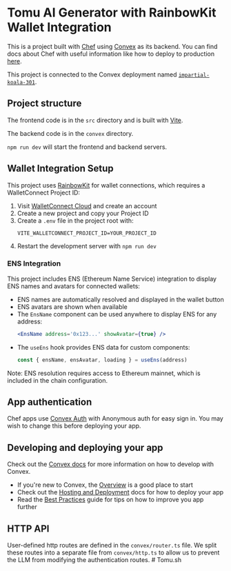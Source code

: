 # Tomu AI Generator with RainbowKit Wallet Integration

This is a project built with [Chef](https://chef.convex.dev) using [Convex](https://convex.dev) as its backend.
You can find docs about Chef with useful information like how to deploy to production [here](https://docs.convex.dev/chef).

This project is connected to the Convex deployment named [`impartial-koala-301`](https://dashboard.convex.dev/d/impartial-koala-301).

## Project structure

The frontend code is in the `src` directory and is built with [Vite](https://vitejs.dev/).

The backend code is in the `convex` directory.

`npm run dev` will start the frontend and backend servers.

## Wallet Integration Setup

This project uses [RainbowKit](https://www.rainbowkit.com/) for wallet connections, which requires a WalletConnect Project ID:

1. Visit [WalletConnect Cloud](https://cloud.walletconnect.com) and create an account
2. Create a new project and copy your Project ID
3. Create a `.env` file in the project root with:
   ```
   VITE_WALLETCONNECT_PROJECT_ID=YOUR_PROJECT_ID
   ```
4. Restart the development server with `npm run dev`

### ENS Integration

This project includes ENS (Ethereum Name Service) integration to display ENS names and avatars for connected wallets:

- ENS names are automatically resolved and displayed in the wallet button
- ENS avatars are shown when available
- The `EnsName` component can be used anywhere to display ENS for any address:
  ```jsx
  <EnsName address='0x123...' showAvatar={true} />
  ```
- The `useEns` hook provides ENS data for custom components:
  ```jsx
  const { ensName, ensAvatar, loading } = useEns(address)
  ```

Note: ENS resolution requires access to Ethereum mainnet, which is included in the chain configuration.

## App authentication

Chef apps use [Convex Auth](https://auth.convex.dev/) with Anonymous auth for easy sign in. You may wish to change this before deploying your app.

## Developing and deploying your app

Check out the [Convex docs](https://docs.convex.dev/) for more information on how to develop with Convex.

- If you're new to Convex, the [Overview](https://docs.convex.dev/understanding/) is a good place to start
- Check out the [Hosting and Deployment](https://docs.convex.dev/production/) docs for how to deploy your app
- Read the [Best Practices](https://docs.convex.dev/understanding/best-practices/) guide for tips on how to improve you app further

## HTTP API

User-defined http routes are defined in the `convex/router.ts` file. We split these routes into a separate file from `convex/http.ts` to allow us to prevent the LLM from modifying the authentication routes.
#   T o m u . s h 
 
 
